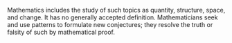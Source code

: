 Mathematics includes the study of such topics as quantity, structure,
space, and change. It has no generally accepted definition. Mathematicians
seek and use patterns to formulate new conjectures; they resolve the truth
or falsity of such by mathematical proof.
